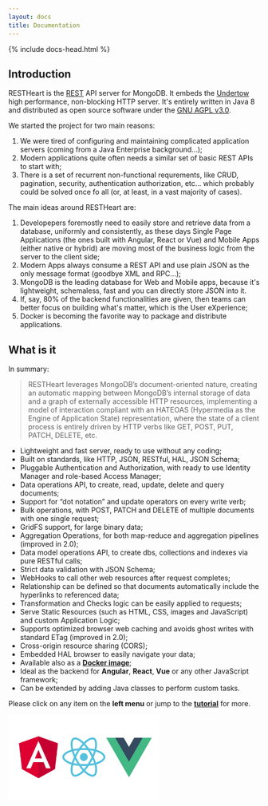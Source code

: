 ```yaml
---
layout: docs
title: Documentation
---
```

<div markdown="1" class="col-12 col-md-9 col-xl-8 py-md-3 pl-md-5 bd-content">

{% include docs-head.html %}

## Introduction

RESTHeart is the [REST](https://en.wikipedia.org/wiki/Representational_state_transfer) API server for MongoDB. It embeds the [Undertow](http://undertow.io) high performance, non-blocking HTTP server. It's entirely written in Java 8 and distributed as open source software under the [GNU AGPL v3.0](https://www.gnu.org/licenses/agpl-3.0.en.html).

We started the project for two main reasons:

 1. We were tired of configuring and maintaining complicated application servers (coming from a Java Enterprise background...);
 1. Modern applications quite often needs a similar set of basic REST APIs to start with;
 1. There is a set of recurrent non-functional requrements, like CRUD, pagination, security, authentication authorization, etc... which probably could be solved once fo all (or, at least, in a vast majority of cases).

The main ideas around RESTHeart are:

  1. Developepers foremostly need to easily store and retrieve data from a database, uniformly and consistently, as these days Single Page Applications (the ones built with Angular, React or Vue) and Mobile Apps (either native or hybrid) are moving most of the business logic from the server to the client side;
  1. Modern Apps always consume a REST API and use plain JSON as the only message format (goodbye XML and RPC...);
  1. MongoDB is the leading database for Web and Mobile apps, because it's lightweight, schemaless, fast and you can directly store JSON into it.
  1. If, say, 80% of the backend functionalities are given, then teams can better focus on building what's matter, which is the User eXperience;
  1. Docker is becoming the favorite way to package and distribute applications.

## What is it

In summary:

> RESTHeart leverages MongoDB’s document-oriented nature, creating an automatic mapping between MongoDB’s internal storage of data and a graph of externally accessible HTTP resources, implementing a model of interaction compliant with an HATEOAS (Hypermedia as the Engine of Application State) representation, where the state of a client process is entirely driven by HTTP verbs like GET, POST, PUT, PATCH, DELETE, etc.

- Lightweight and fast server, ready to use without any coding;
- Built on standards, like HTTP, JSON, RESTful, HAL, JSON Schema;
- Pluggable Authentication and Authorization, with ready to use Identity Manager and role-based Access Manager;
- Data operations API, to create, read, update, delete and query documents;
- Support for “dot notation” and update operators on every write verb;
- Bulk operations, with POST, PATCH and DELETE of multiple documents with one single request;
- GridFS support, for large binary data;
- Aggregation Operations, for both map-reduce and aggregation pipelines (improved in 2.0);
- Data model operations API, to create dbs, collections and indexes via pure RESTful calls;
- Strict data validation with JSON Schema;
- WebHooks to call other web resources after request completes;
- Relationship can be defined so that documents automatically include the hyperlinks to referenced data;
- Transformation and Checks logic can be easily applied to requests;
- Serve Static Resources (such as HTML, CSS, images and JavaScript) and custom Application Logic;
- Supports optimized browser web caching and avoids ghost writes with standard ETag (improved in 2.0);
- Cross-origin resource sharing (CORS);
- Embedded HAL browser to easily navigate your data;
- Available also as a **[Docker image](https://hub.docker.com/r/softinstigate/restheart/)**;
- Ideal as the backend for **Angular**, **React**, **Vue** or any other JavaScript framework;
- Can be extended by adding Java classes to perform custom tasks.

Please click on any item on the **left menu** or jump to the **[tutorial](/learn/tutorial/)** for more.

<img src="/images/angular-react-vue.jpg" width="60%" height="auto" />

</div>
